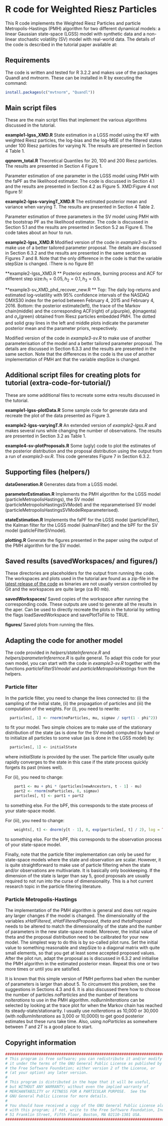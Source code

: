 # R code for Weighted Riesz Particles

This R code implements the Weighted Riesz Particles and particle Metropolis-Hastings (PMH) algorithm for two different dynamical models: a linear Gaussian state-space (LGSS) model with synthetic data and a non-linear stochastic volatility (SV) model with real-world data. The details of the code is described in the tutorial paper available at:

Requirements
--------------
The code is written and tested for R 3.2.2 and makes use of the packages Quandl and mvtnorm. These can be installed in R by executing the command:
``` R
install.packages(c("mvtnorm", "Quandl"))
```

Main script files
--------------
These are the main script files that implement the various algorithms discussed in the tutorial.

**example1-lgss_XMD.R** State estimation in a LGSS model using the KF with weighted Riesz particles, the log-bias and the log-MSE of the filtered states under 100 Riesz particles for varying N. The results are presented in Section 4 Table 1.


**qqnorm_total.R** Theoretical Quantiles for 20, 100 and 200 Riesz particles. The results are presented in Section 4 Figure 1.

Parameter estimation of one parameter in the LGSS model using PMH with the faPF as the likelihood estimator. The code is discussed in Section 4.1 and the results are presented in Section 4.2 as Figure 5. XMD:Figure 4 not figure 5!

**example2-lgss-varyingT_XMD.R** The estimated posterior mean and variance when varying T. The results are presented in Section 4 Table 2.



Parameter estimation of three parameters in the SV model using PMH with the bootstrap PF as the likelihood estimator. The code is discussed in Section 5.1 and the results are presented in Section 5.2 as Figure 6. The code takes about an hour to run. 

**example2-lgss_XMD.R** Modified version of the code in *example3-sv.R* to make use of a better tailored parameter proposal. The details are discussed in Section 6.3.2 and the results are presented in the same section as Figures 7 and 8. Note that the only difference in the code is that the variable stepSize is changed. :There is no figure 8!!

**example2-lgss_XMD.R ** Posterior estimate, burning process and ACF for different step size:$h_1=0.05, h_2=0.1, h_3=0.5$.

**example3-sv_XMD_phd_recover_new.R ** Top: The daily log-returns and estimated log-volatility with $95\%$ confidence intervals of the NASDAQ OMXS30 index for the period between February 4, 2015 and February 4, 2016. Bottom: the posterior estimate(left), the trace of the Markov chain(middle) and the corresponding ACF(right) of $\mu$(purple), $\phi$(magenta) and $\sigma_v$(green) obtained from Riesz particles embedded PMH. The dotted and solid gray lines in the left and middle plots indicate the parameter posterior mean and the parameter priors, respectively.



Modified version of the code in *example3-sv.R* to make use of another parameterisation of the model and a better tailored parameter proposal. The details are discussed in Section 6.3.3 and the results are presented in the same section. Note that the differences in the code is the use of another implementation of PMH ant that the variable stepSize is changed.


Additional script files for creating plots for tutorial (extra-code-for-tutorial/)
--------------
These are some additional files to recreate some extra results discussed in the tutorial.

**example1-lgss-plotData.R** Some sample code for generate data and recreate the plot of the data presented as Figure 3.

**example2-lgss-varyingT.R** An extended version of *example2-lgss.R* and makes several runs while changing the number of observations. The results are presented in Section 3.2 as Table 1.

**example4-sv-plotProposals.R** Some (ugly) code to plot the estimates of the posterior distribution and the proposal distribution using the output from a run of *example3-sv.R*. This code generates Figure 7 in Section 6.3.2.


Supporting files (helpers/)
--------------
**dataGeneration.R** Generates data from a LGSS model.

**parameterEstimation.R** Implements the PMH algorithm for the LGSS model (particleMetropolisHastings), the SV model (particleMetropolisHastingsSVModel) and the reparameterised SV model (particleMetropolisHastingsSVModelReparameterised).

**stateEstimation.R** Implements the faPF for the LGSS model (particleFilter), the Kalman filter for the LGSS model (kalmanFilter) and the bPF for the SV model (paticleFilterSVmodel).

**plotting.R** Generate the figures presented in the paper using the output of the PMH algorithm for the SV model.

Saved results (savedWorkspaces/ and figures/)
--------------
These directories are placeholders for the output from running the code. The workspaces and plots used in the tutorial are found as a zip-file in the [latest release of the code](https://github.com/compops/pmh-tutorial/releases/latest) as binaries are not usually version controlled by Git and the workspaces are quite large (ca 80 mb).

**savedWorkspaces/** Saved copies of the workspace after running the corresponding code. These outputs are used to generate all the results in the aper. Can be used to directly recreate the plots in the tutorial by setting the flags loadSavedWorkspace and savePlotToFile to TRUE.

**figures/** Saved plots from running the files.

Adapting the code for another model
--------------
The code provided in *helpers/stateInference.R* and *helpers/parameterInferernce.R* is quite general. To adapt this code for your own model, you can start with the code in *example3-sv.R* together with the functions *particleFilterSVmodel* and *particleMetropolisHastings* from the helpers.

### Particle filter
In the particle filter, you need to change the lines connected to: (i) the sampling of the initial state, (ii) the propagation of particles and (iii) the computation of the weights. For (i), you need to rewrite:
``` R
  particles[, 1] <- rnorm(noParticles, mu, sigmav / sqrt(1 - phi^2))
```
to fit your model. Two simple choices are to make use of the stationary distribution of the state (as is done for the SV model) computed by hand or to initialize all particles to some value (as is done in the LGSS model) by:
``` R
  particles[, 1] <- initialState
```
where *initialState* is provided by the user. The particle filter usually quite rapidly converges to the state in this case if the state process quickly forgets its past (mixes well).

For (ii), you need to change:
``` R
    part1 <- mu + phi * (particles[newAncestors, t - 1] - mu)
    part2 <- rnorm(noParticles, 0, sigmav)
    particles[, t] <- part1 + part2
```
to something else. For the bPF, this corresponds to the state process of your state-space model.

For (iii), you need to change:
``` R
    weights[, t] <- dnorm(y[t - 1], 0, exp(particles[, t] / 2), log = TRUE)
```
to something else. For the bPF, this corresponds to the observation process of your state-space model.

Finally, note that the particle filter implementation can only be used for state-space models where the state and observation are scalar. However, it is quite straightforward to make use of particle filtering when the state and/or observations are multivariate. It is basically only bookkeeping. If the dimension of the state is larger than say 5, good proposals are usually required to not run into the curse of dimensionality. This is a hot current research topic in the particle filtering literature.

### Particle Metropolis-Hastings
The implementation of the PMH algorithm is general and does not require any larger changes if the model is changed. The dimensionality of the variables *xHatFiltered*, *xHatFilteredProposed*, *theta* and *thetaProposed* needs to be altered to match the dimensionality of the state and the number of parameters in the new state-space model. Moreover, the initial value of theta and the proposal distribution need to be calibrated for your new model. The simplest way to do this is by so-called pilot runs. Set the initial value to something reasonable and stepSize to a diagonal matrix with quite small elements, so that you get at least some accepted proposed values. After the pilot run, adapt the proposal as is discussed in 6.3.2 and initialise the PMH algorithm in the estimated posterior mean. Repeat this one or two more times or until you are satisfied.

It is known that this simple version of PMH performs bad when the number of parameters is larger than about 5. To circumvent this problem, see the suggestions in Sections 4.3 and 6. It is also discussed there how to choose the number of particles *noParticles* and the number of iterations *noIterations* to use in the PMH algorithm. *noBurnInIterations* can be selected by looking at the trace plot for when the Markov chain has reached its steady-state/stationarity. I usually use *noIterations* as 10,000 or 30,000 (with *noBurnInIterations* as 3,000 or 10,0000) to get good posterior estimates but these runs take time. Also, using *noParticles* as somewhere between *T* and 2*T* is a good place to start.

Copyright information
--------------
``` R
##############################################################################
# This program is free software; you can redistribute it and/or modify
# it under the terms of the GNU General Public License as published by
# the Free Software Foundation; either version 2 of the License, or
# (at your option) any later version.
#
# This program is distributed in the hope that it will be useful,
# but WITHOUT ANY WARRANTY; without even the implied warranty of
# MERCHANTABILITY or FITNESS FOR A PARTICULAR PURPOSE.  See the
# GNU General Public License for more details.
#
# You should have received a copy of the GNU General Public License along
# with this program; if not, write to the Free Software Foundation, Inc.,
# 51 Franklin Street, Fifth Floor, Boston, MA 02110-1301 USA.
##############################################################################
```
